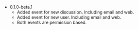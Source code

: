 - 0.1.0-beta.1
  - Added event for new discussion. Including email and web.
  - Added event for new user. Including email and web.
  - Both events are permission based.
